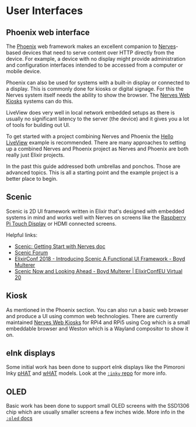 <!--
  SPDX-FileCopyrightText: 2016 Justin Schneck
  SPDX-FileCopyrightText: 2019 Greg Mefford
  SPDX-FileCopyrightText: 2021 Masatoshi Nishiguchi
  SPDX-FileCopyrightText: 2022 Jon Carstens
  SPDX-FileCopyrightText: 2024 Christoph Lupprich
  SPDX-FileCopyrightText: 2024 Lars Wikman
  SPDX-License-Identifier: CC-BY-4.0
-->
# User Interfaces

## Phoenix web interface

The [Phoenix] web framework makes an excellent companion to [Nerves]-based devices
that need to serve content over HTTP directly from the device. For example, a
device with no display might provide administration and configuration
interfaces intended to be accessed from a computer or mobile device.

Phoenix can also be used for systems with a built-in display or connected to a
display. This is commonly done for kiosks or digital signage. For this the
Nerves system itself needs the ability to show the browser. The
[Nerves Web Kiosks] systems can do this.

LiveView does very well in local network embedded setups as there is usually no
significant latency to the server (the device) and it gives you a lot of tools
for building out UI.

To get started with a project combining Nerves and Phoenix the
[Hello LiveView] example is recommended. There are many approaches to setting
up a combined Nerves and Phoenix project as Nerves and Phoenix are both really
just Elixir projects.

In the past this guide addressed both umbrellas and ponchos. Those are advanced
topics. This is all a starting point and the example project is a better place
to begin.

[Nerves]: https://www.nerves-project.org/
[Phoenix]: http://www.phoenixframework.org/
[Hello LiveView]: https://github.com/nerves-project/nerves_examples/tree/main/hello_live_view

## Scenic

Scenic is 2D UI framework written in Elixir that's designed with
embedded systems in mind and works well with Nerves on screens like the
[Raspberry Pi Touch Display](https://www.raspberrypi.com/products/raspberry-pi-touch-display/)
or HDMI connected screens.

Helpful links:
* [Scenic: Getting Start with Nerves doc](https://hexdocs.pm/scenic/getting_started_nerves.html)
* [Scenic Forum](https://elixirforum.com/c/elixir-framework-forums/scenic-forum/107)
* [ElixirConf 2018 - Introducing Scenic A Functional UI Framework - Boyd Multerer](https://www.youtube.com/watch?v=1QNxLNMq3Uw)
* [Scenic Now and Looking Ahead - Boyd Multerer | ElixirConfEU Virtual 20](https://www.youtube.com/watch?v=tej-SyhZrqk)

## Kiosk

As mentioned in the Phoenix section. You can also run a basic web browser and
produce a UI using common web technologies. There are currently maintained
[Nerves Web Kiosks] for RPi4 and RPi5 using Cog which is a small embeddable
browser and Weston which is a Wayland compositor to show it on.

## eInk displays

Some initial work has been done to support eInk displays like the Pimoroni Inky
[pHAT](https://shop.pimoroni.com/products/inky-phat) and
[wHAT](https://shop.pimoroni.com/products/inky-what) models. Look at the
[`:inky` repo](https://github.com/pappersverk/inky) for more info.

## OLED

Basic work has been done to support small OLED screens with the SSD1306 chip which
are usually smaller screens a few inches wide. More info in the [`:oled` docs](https://hexdocs.pm/oled)

[Nerves Web Kiosks]: https://github.com/nerves-web-kiosk